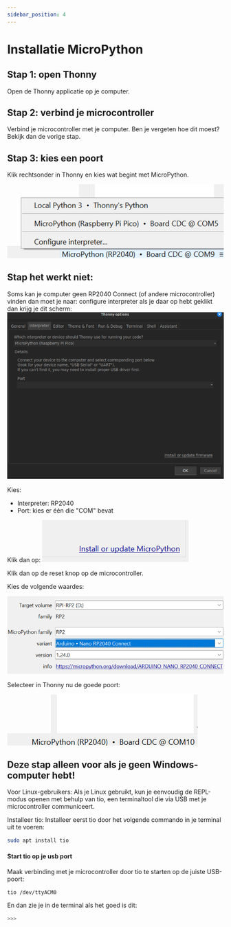 ```yaml
---
sidebar_position: 4
---
```


# Installatie MicroPython


## Stap 1: open Thonny
Open de Thonny applicatie op je computer.

## Stap 2: verbind je microcontroller
Verbind je microcontroller met je computer.
Ben je vergeten hoe dit moest? Bekijk dan de vorige stap.

## Stap 3: kies een poort
Klik rechtsonder in Thonny en kies wat begint met MicroPython.

![kies poort](kies_micropython.png)

## Stap het werkt niet:

Soms kan je computer geen RP2040 Connect (of andere microcontroller) vinden dan moet
je naar: configure interpreter als je daar op hebt geklikt dan krijg je dit scherm:
![kies interpreter](interpreter.png)

Kies:
- Interpreter: RP2040
- Port: kies er één die "COM" bevat

Klik dan op:
![img.png](img.png)

Klik dan op de reset knop op de microcontroller.

Kies de volgende waardes:

![img_1.png](img_1.png)

Selecteer in Thonny nu de goede poort:

![img_2.png](img_2.png)


## Deze stap alleen voor als je geen Windows-computer hebt!

Voor Linux-gebruikers: Als je Linux gebruikt, kun je eenvoudig
de REPL-modus openen met behulp van tio, een terminaltool die via USB 
met je microcontroller communiceert.

Installeer tio: Installeer eerst tio door het volgende commando 
in je terminal uit te voeren:

```bash
sudo apt install tio
```
#### Start tio op je usb port

Maak verbinding met je microcontroller door tio te starten op de juiste USB-poort:

```bash
tio /dev/ttyACM0
```
En dan zie je in de terminal als het goed is dit: 

```bash
>>>
```


